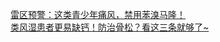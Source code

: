   
[雷区预警：这类青少年痛风，禁用苯溴马隆！](http://www.dianyue.me/archives/087/tiwodkblvyxj6rg0/)  
[类风湿患者更易缺钙！防治骨松？看这三条就够了~](http://www.dianyue.me/archives/206/58x748odopy0kzod/)